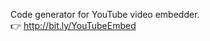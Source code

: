 Code generator for YouTube video embedder.  
:point_right: <a href=http://bit.ly/YouTubeEmbed>http://bit.ly/YouTubeEmbed</a>
